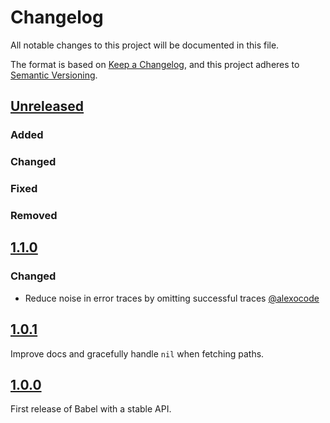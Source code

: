 # Changelog

All notable changes to this project will be documented in this file.

The format is based on [Keep a Changelog](https://keepachangelog.com/en/1.0.0/),
and this project adheres to [Semantic Versioning](https://semver.org/spec/v2.0.0.html).

## [Unreleased]
### Added
### Changed
### Fixed
### Removed

## [1.1.0]
### Changed
- Reduce noise in error traces by omitting successful traces [@alexocode]

## [1.0.1]
Improve docs and gracefully handle `nil` when fetching paths.

## [1.0.0]
First release of Babel with a stable API.

[Unreleased]: https://github.com/alexocode/babel/compare/v1.1.0...main
[1.1.0]: https://github.com/alexocode/babel/compare/v1.0.1...v1.1.0
[1.0.1]: https://github.com/alexocode/babel/compare/v1.0.0...v1.0.1
[1.0.0]: https://github.com/alexocode/babel/compare/176373951df796ded497645fc36409090c489be1...v1.0.0

[@alexocode]: https://github.com/alexocode
